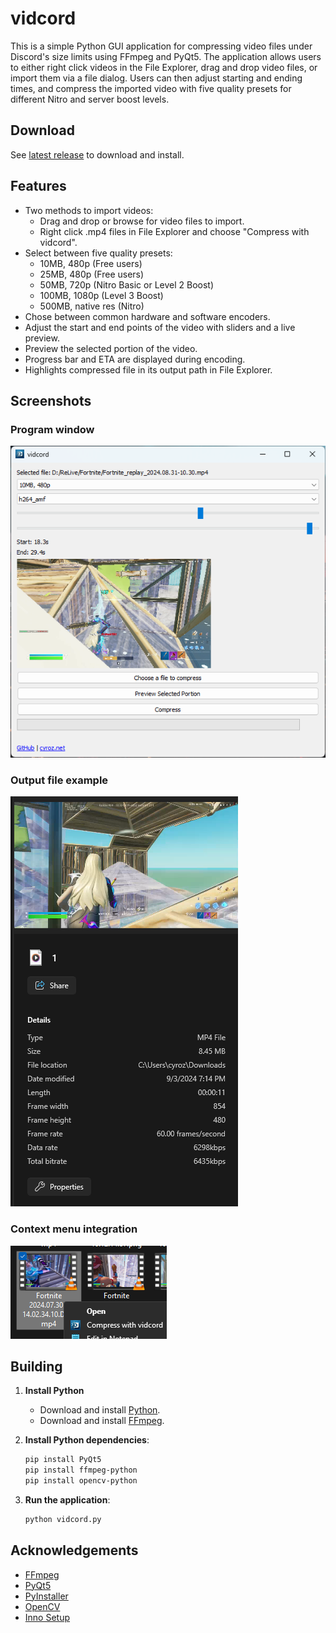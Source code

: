 # vidcord

This is a simple Python GUI application for compressing video files under Discord's size limits using FFmpeg and PyQt5. The application allows users to either right click videos in the File Explorer, drag and drop video files, or import them via a file dialog. Users can then adjust starting and ending times, and compress the imported video with five quality presets for different Nitro and server boost levels.

## Download

See [latest release](https://github.com/cyroz1/vidcord/releases/latest) to download and install.

## Features

- Two methods to import videos:
  - Drag and drop or browse for video files to import.
  - Right click .mp4 files in File Explorer and choose "Compress with vidcord".
- Select between five quality presets:
  - 10MB, 480p (Free users)
  - 25MB, 480p (Free users)
  - 50MB, 720p (Nitro Basic or Level 2 Boost)
  - 100MB, 1080p (Level 3 Boost)
  - 500MB, native res (Nitro)
- Chose between common hardware and software encoders.
- Adjust the start and end points of the video with sliders and a live preview.
- Preview the selected portion of the video.
- Progress bar and ETA are displayed during encoding.
- Highlights compressed file in its output path in File Explorer.

## Screenshots

### Program window

![Program window](screenshots/window.png)

### Output file example

![Output file example](screenshots/file.png)
### Context menu integration

![Context menu integration](screenshots/context.png)

## Building

1. **Install Python**
   - Download and install [Python](https://www.python.org/downloads/).
   - Download and install [FFmpeg](https://www.ffmpeg.org/download.html).

2. **Install Python dependencies**:
   ```sh
   pip install PyQt5
   pip install ffmpeg-python
   pip install opencv-python
   ```

3. **Run the application**:
   ```sh
   python vidcord.py
   ```

## Acknowledgements

- [FFmpeg](https://ffmpeg.org/)
- [PyQt5](https://pypi.org/project/PyQt5/)
- [PyInstaller](https://www.pyinstaller.org/)
- [OpenCV](https://pypi.org/project/opencv-python/)
- [Inno Setup](https://jrsoftware.org/isinfo.php)

